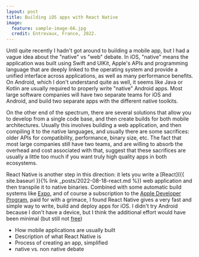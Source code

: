 ```yaml
---
layout: post
title: Building iOS apps with React Native
image:
  feature: sample-image-66.jpg
  credit: Entrevaux, France, 2022. 
---
```


Until quite recently I hadn't got around to building a mobile app, but I had a vague idea about the "native" vs "web" debate. In iOS, "native" means the application was built using Swift and UIKit, Apple's APIs and programming language that are deeply linked to the operating system and provide a unified interface across applications, as well as many performance benefits. On Android, which I don't understand quite as well, it seems like Java or Kotlin are usually required to properly write "native" Android apps. Most large software companies will have two separate teams for iOS and Android, and build two separate apps with the different native toolkits. 

On the other end of the spectrum, there are several solutions that allow you to develop from a single code base, and then create builds for both mobile architectures. Usually this involves building a web application, and then compiling it to the native languages, and usually there are some sacrifices: older APIs for compatibility, performance, binary size, etc. The fact that most large companies still have two teams, and are willing to absorb the overhead and cost associated with that, suggest that these sacrifices are usually a little too much if you want truly high quality apps in both ecosystems. 

React Native is another step in this direction: it lets you write a [React]({{ site.baseurl }}{% link _posts/2022-08-18-react.md %}) web application and then transpile it to native binaries. Combined with some automatic build systems like [Expo](https://expo.dev), and of course a subscription to the [Apple Developer Program](https://developer.apple.com), paid for with a grimace, I found React Native gives a very fast and simple way to write, build and deploy apps for iOS. I didn't try Android because I don't have a device, but I think the additional effort would have been minimal (but still not [free](https://support.google.com/googleplay/android-developer/thread/238604449/how-do-i-create-a-game-and-upload-it-to-the-app-store?hl=en#:~:text=If%20you%20don't%20already,Prepare%20your%20game%20for%20submission.))

- How mobile applications are usually built
- Description of what React Native is
- Process of creating an app, simplified
- native vs. non native debate
